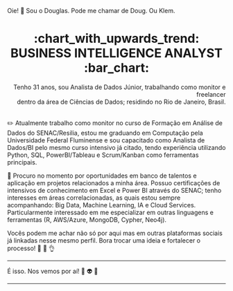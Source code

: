 <h7 align="left"> Oie! :wave: Sou o Douglas. Pode me chamar de Doug. Ou Klem. </h7>
<h1 align="center"> :chart_with_upwards_trend: BUSINESS INTELLIGENCE ANALYST :bar_chart: </h1>
<p align="right">
    Tenho 31 anos, sou Analista de Dados Júnior, trabalhando como  monitor e freelancer<br>
  dentro da área de Ciências de Dados; residindo no Rio de Janeiro, Brasil. <br><br>
</p>

:pencil2: Atualmente trabalho como monitor no curso de Formação em Análise de Dados do SENAC/Resilia, estou me graduando em Computação pela Universidade Federal Fluminense e sou capacitado como Analista de Dados/BI pelo mesmo curso intensivo já citado, tendo experiência utilizando Python, SQL, PowerBI/Tableau e Scrum/Kanban como ferramentas principais.

:mag_right: Procuro no momento por oportunidades em banco de talentos e aplicação em projetos relacionados a minha área. Possuo certificações de intensivos de conhecimento em Excel e Power BI através do SENAC; tenho interesses em áreas correlacionadas, as quais estou sempre acompanhando: Big Data, Machine Learning, IA e Cloud Services. Particularmente interessado em me especializar em outras linguagens e ferramentas (R, AWS/Azure, MongoDB, Cypher, Neo4j).

Vocês podem me achar não só por aqui mas em outras plataformas sociais já linkadas nesse mesmo perfil. Bora trocar uma ideia e fortalecer o processo! :muscle: :nail_care: :ok_hand:

*************************
É isso. Nos vemos por aí! 👾 👽 💖 
*************************

